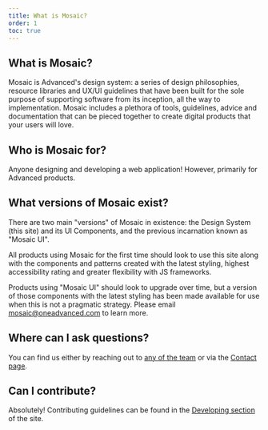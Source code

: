 ```yaml
---
title: What is Mosaic?
order: 1
toc: true
---
```

## What is Mosaic?

Mosaic is Advanced's design system: a series of design philosophies, resource libraries and UX/UI guidelines that have been built for the sole purpose of supporting software from its inception, all the way to implementation. Mosaic includes a plethora of tools, guidelines, advice and documentation that can be pieced together to create digital products that your users will love.

## Who is Mosaic for?

Anyone designing and developing a web application! However, primarily for Advanced products. 

## What versions of Mosaic exist?

There are two main "versions" of Mosaic in existence: the Design System (this site) and its UI Components, and the previous incarnation known as "Mosaic UI".

All products using Mosaic for the first time should look to use this site along with the components and patterns created with the latest styling, highest accessibility rating and greater flexibility with JS frameworks. 

Products using "Mosaic UI" should look to upgrade over time, but a version of those components with the latest styling has been made available for use when this is not a pragmatic strategy. Please email mosaic@oneadvanced.com to learn more. 

## Where can I ask questions?

You can find us either by reaching out to [any of the team](/mosaic/the-mosaic-design-team/) or via the [Contact page](/contact/). 

## Can I contribute?

Absolutely! Contributing guidelines can be found in the [Developing section](/developing/Contributing) of the site.